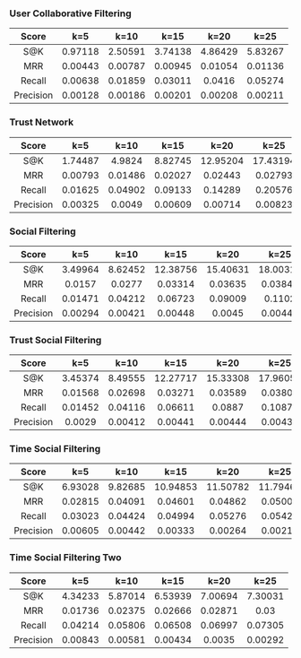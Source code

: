 ### User Collaborative Filtering

|Score|k=5|k=10|k=15|k=20|k=25|
|:-:|:-:|:-:|:-:|:-:|:-:|
|S@K|0.97118|2.50591|3.74138|4.86429|5.83267|
|MRR|0.00443|0.00787|0.00945|0.01054|0.01136|
|Recall|0.00638|0.01859|0.03011|0.0416|0.05274|
|Precision|0.00128|0.00186|0.00201|0.00208|0.00211|

### Trust Network

|Score|k=5|k=10|k=15|k=20|k=25|
|:-:|:-:|:-:|:-:|:-:|:-:|
|S@K|1.74487|4.9824|8.82745|12.95204|17.43194|
|MRR|0.00793|0.01486|0.02027|0.02443|0.02793|
|Recall|0.01625|0.04902|0.09133|0.14289|0.20576|
|Precision|0.00325|0.0049|0.00609|0.00714|0.00823|

### Social Filtering

|Score|k=5|k=10|k=15|k=20|k=25|
|:-:|:-:|:-:|:-:|:-:|:-:|
|S@K|3.49964|8.62452|12.38756|15.40631|18.00317|
|MRR|0.0157|0.0277|0.03314|0.03635|0.03845|
|Recall|0.01471|0.04212|0.06723|0.09009|0.1102|
|Precision|0.00294|0.00421|0.00448|0.0045|0.00441|

### Trust Social Filtering

|Score|k=5|k=10|k=15|k=20|k=25|
|:-:|:-:|:-:|:-:|:-:|:-:|
|S@K|3.45374|8.49555|12.27717|15.33308|17.96054|
|MRR|0.01568|0.02698|0.03271|0.03589|0.03801|
|Recall|0.01452|0.04116|0.06611|0.0887|0.10878|
|Precision|0.0029|0.00412|0.00441|0.00444|0.00435|

### Time Social Filtering

|Score|k=5|k=10|k=15|k=20|k=25|
|:-:|:-:|:-:|:-:|:-:|:-:|
|S@K|6.93028|9.82685|10.94853|11.50782|11.79469|
|MRR|0.02815|0.04091|0.04601|0.04862|0.05005|
|Recall|0.03023|0.04424|0.04994|0.05276|0.05421|
|Precision|0.00605|0.00442|0.00333|0.00264|0.00217|

### Time Social Filtering Two

|Score|k=5|k=10|k=15|k=20|k=25|
|:-:|:-:|:-:|:-:|:-:|:-:|
|S@K|4.34233|5.87014|6.53939|7.00694|7.30031|
|MRR|0.01736|0.02375|0.02666|0.02871|0.03|
|Recall|0.04214|0.05806|0.06508|0.06997|0.07305|
|Precision|0.00843|0.00581|0.00434|0.0035|0.00292|

